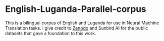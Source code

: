 # English-Luganda-Parallel-corpus
This is a bilingual corpus of English and Luganda for use in Neural Machine Translation tasks. I give credit to [Zenodo](https://zenodo.org/record/4764039#.YqXWwDdBy3K) and Sunbird AI for the public datasets that gave a foundation to this work. 
